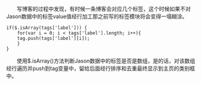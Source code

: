 &emsp;&emsp;写博客的过程中发现，有时候一条博客会对应几个标签，这个时候如果不对Jason数据中的标签value值经行加工那之前写的标签模块将会变得一塌糊涂。

```
if($.isArray(tags['label'])) {
	for(var i = 0; i < tags['label'].length; i++){
	tag.push(tags['label'][i]);
	}
}
```

&emsp;&emsp;使用$.isArray()方法判断Jason数据中的标签是否是数组，是的话，对该数组经行遍历并push到tag变量中，留给后面经行排序和去重最终显示到主页的类别框中。